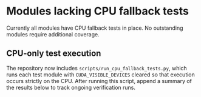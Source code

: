 # Modules lacking CPU fallback tests

Currently all modules have CPU fallback tests in place. No outstanding modules require additional coverage.

## CPU-only test execution

The repository now includes `scripts/run_cpu_fallback_tests.py`, which runs each test module with `CUDA_VISIBLE_DEVICES` cleared so that execution occurs strictly on the CPU.  After running this script, append a summary of the results below to track ongoing verification runs.
